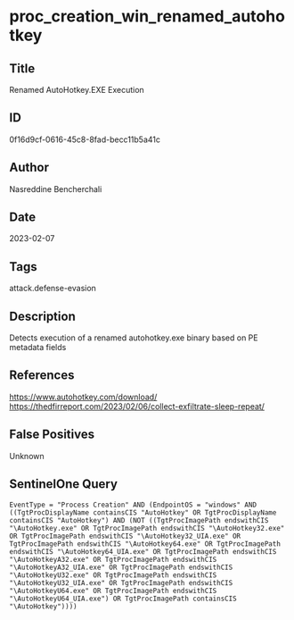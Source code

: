 # proc_creation_win_renamed_autohotkey

## Title
Renamed AutoHotkey.EXE Execution

## ID
0f16d9cf-0616-45c8-8fad-becc11b5a41c

## Author
Nasreddine Bencherchali

## Date
2023-02-07

## Tags
attack.defense-evasion

## Description
Detects execution of a renamed autohotkey.exe binary based on PE metadata fields

## References
https://www.autohotkey.com/download/
https://thedfirreport.com/2023/02/06/collect-exfiltrate-sleep-repeat/

## False Positives
Unknown

## SentinelOne Query
```
EventType = "Process Creation" AND (EndpointOS = "windows" AND ((TgtProcDisplayName containsCIS "AutoHotkey" OR TgtProcDisplayName containsCIS "AutoHotkey") AND (NOT ((TgtProcImagePath endswithCIS "\AutoHotkey.exe" OR TgtProcImagePath endswithCIS "\AutoHotkey32.exe" OR TgtProcImagePath endswithCIS "\AutoHotkey32_UIA.exe" OR TgtProcImagePath endswithCIS "\AutoHotkey64.exe" OR TgtProcImagePath endswithCIS "\AutoHotkey64_UIA.exe" OR TgtProcImagePath endswithCIS "\AutoHotkeyA32.exe" OR TgtProcImagePath endswithCIS "\AutoHotkeyA32_UIA.exe" OR TgtProcImagePath endswithCIS "\AutoHotkeyU32.exe" OR TgtProcImagePath endswithCIS "\AutoHotkeyU32_UIA.exe" OR TgtProcImagePath endswithCIS "\AutoHotkeyU64.exe" OR TgtProcImagePath endswithCIS "\AutoHotkeyU64_UIA.exe") OR TgtProcImagePath containsCIS "\AutoHotkey"))))

```